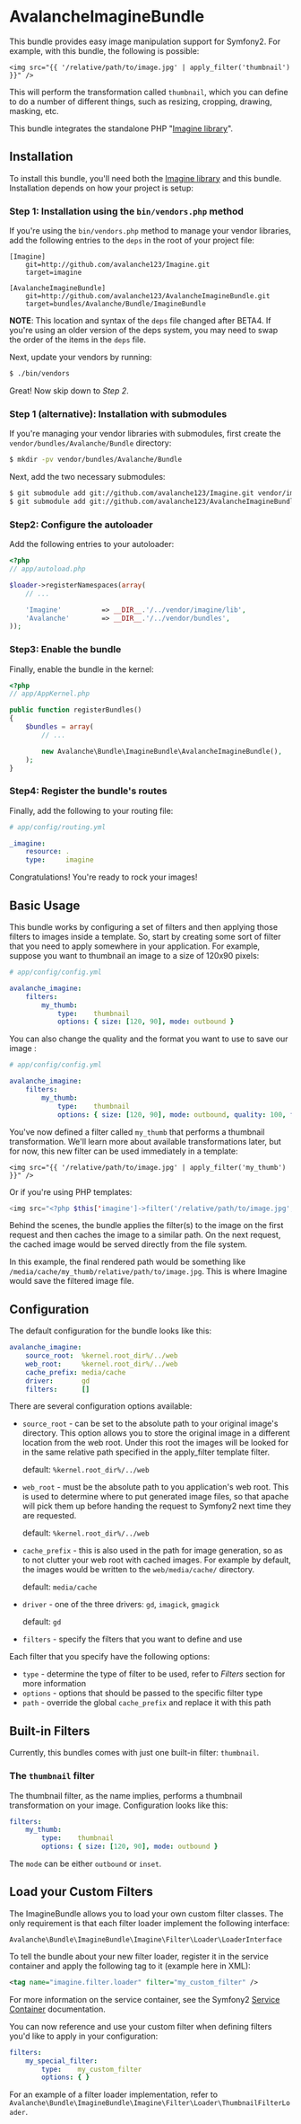 AvalancheImagineBundle
======================

This bundle provides easy image manipulation support for Symfony2. For example,
with this bundle, the following is possible:

``` jinja
<img src="{{ '/relative/path/to/image.jpg' | apply_filter('thumbnail') }}" />
````

This will perform the transformation called `thumbnail`, which you can define
to do a number of different things, such as resizing, cropping, drawing,
masking, etc.

This bundle integrates the standalone PHP "[Imagine library](/avalanche123/Imagine)".

## Installation

To install this bundle, you'll need both the [Imagine library](/avalanche123/Imagine)
and this bundle. Installation depends on how your project is setup:

### Step 1: Installation using the `bin/vendors.php` method

If you're using the `bin/vendors.php` method to manage your vendor libraries,
add the following entries to the `deps` in the root of your project file:

```
[Imagine]
    git=http://github.com/avalanche123/Imagine.git
    target=imagine

[AvalancheImagineBundle]
    git=http://github.com/avalanche123/AvalancheImagineBundle.git
    target=bundles/Avalanche/Bundle/ImagineBundle
```

**NOTE**: This location and syntax of the `deps` file changed after BETA4. If you're
using an older version of the deps system, you may need to swap the order of the items
in the `deps` file.

Next, update your vendors by running:

``` bash
$ ./bin/vendors
```

Great! Now skip down to *Step 2*.

### Step 1 (alternative): Installation with submodules

If you're managing your vendor libraries with submodules, first create the
`vendor/bundles/Avalanche/Bundle` directory:

``` bash
$ mkdir -pv vendor/bundles/Avalanche/Bundle
```

Next, add the two necessary submodules:

``` bash
$ git submodule add git://github.com/avalanche123/Imagine.git vendor/imagine
$ git submodule add git://github.com/avalanche123/AvalancheImagineBundle.git vendor/bundles/Avalanche/Bundle/ImagineBundle
```

### Step2: Configure the autoloader

Add the following entries to your autoloader:

``` php
<?php
// app/autoload.php

$loader->registerNamespaces(array(
    // ...

    'Imagine'          => __DIR__.'/../vendor/imagine/lib',
    'Avalanche'        => __DIR__.'/../vendor/bundles',
));
```

### Step3: Enable the bundle

Finally, enable the bundle in the kernel:

``` php
<?php
// app/AppKernel.php

public function registerBundles()
{
    $bundles = array(
        // ...

        new Avalanche\Bundle\ImagineBundle\AvalancheImagineBundle(),
    );
}
```

### Step4: Register the bundle's routes

Finally, add the following to your routing file:

``` yaml
# app/config/routing.yml

_imagine:
    resource: .
    type:     imagine
```

Congratulations! You're ready to rock your images!

## Basic Usage

This bundle works by configuring a set of filters and then applying those
filters to images inside a template. So, start by creating some sort of filter
that you need to apply somewhere in your application. For example, suppose
you want to thumbnail an image to a size of 120x90 pixels:

``` yaml
# app/config/config.yml

avalanche_imagine:
    filters:
        my_thumb:
            type:    thumbnail
            options: { size: [120, 90], mode: outbound }
```

You can also change the quality and the format you want to use to save our image : 


``` yaml
# app/config/config.yml

avalanche_imagine:
    filters:
        my_thumb:
            type:    thumbnail
            options: { size: [120, 90], mode: outbound, quality: 100, format: png }
```

You've now defined a filter called `my_thumb` that performs a thumbnail transformation.
We'll learn more about available transformations later, but for now, this
new filter can be used immediately in a template:

``` jinja
<img src="{{ '/relative/path/to/image.jpg' | apply_filter('my_thumb') }}" />
```

Or if you're using PHP templates:

``` php
<img src="<?php $this['imagine']->filter('/relative/path/to/image.jpg', 'my_thumb') ?>" />
```

Behind the scenes, the bundle applies the filter(s) to the image on the first
request and then caches the image to a similar path. On the next request,
the cached image would be served directly from the file system.

In this example, the final rendered path would be something like
`/media/cache/my_thumb/relative/path/to/image.jpg`. This is where Imagine
would save the filtered image file.

## Configuration

The default configuration for the bundle looks like this:

``` yaml
avalanche_imagine:
    source_root:  %kernel.root_dir%/../web
    web_root:     %kernel.root_dir%/../web
    cache_prefix: media/cache
    driver:       gd
    filters:      []
```

There are several configuration options available:

 - `source_root` - can be set to the absolute path to your original image's
    directory. This option allows you to store the original image in a 
    different location from the web root. Under this root the images will 
    be looked for in the same relative path specified in the apply_filter
    template filter.

    default: `%kernel.root_dir%/../web`

 - `web_root` - must be the absolute path to you application's web root. This
    is used to determine where to put generated image files, so that apache
    will pick them up before handing the request to Symfony2 next time they
    are requested.

    default: `%kernel.root_dir%/../web`

 - `cache_prefix` - this is also used in the path for image generation, so
    as to not clutter your web root with cached images. For example by default,
    the images would be written to the `web/media/cache/` directory.

    default: `media/cache`

 - `driver` - one of the three drivers: `gd`, `imagick`, `gmagick`

    default: `gd`

 - `filters` - specify the filters that you want to define and use

Each filter that you specify have the following options:

 - `type` - determine the type of filter to be used, refer to *Filters* section for more information
 - `options` - options that should be passed to the specific filter type
 - `path` - override the global `cache_prefix` and replace it with this path

## Built-in Filters

Currently, this bundles comes with just one built-in filter: `thumbnail`.

### The `thumbnail` filter

The thumbnail filter, as the name implies, performs a thumbnail transformation
on your image. Configuration looks like this:

``` yaml
filters:
    my_thumb:
        type:    thumbnail
        options: { size: [120, 90], mode: outbound }
```

The `mode` can be either `outbound` or `inset`.

## Load your Custom Filters

The ImagineBundle allows you to load your own custom filter classes. The only
requirement is that each filter loader implement the following interface:

    Avalanche\Bundle\ImagineBundle\Imagine\Filter\Loader\LoaderInterface

To tell the bundle about your new filter loader, register it in the service
container and apply the following tag to it (example here in XML):

``` xml
<tag name="imagine.filter.loader" filter="my_custom_filter" />
```

For more information on the service container, see the Symfony2
[Service Container](http://symfony.com/doc/current/book/service_container.html) documentation.

You can now reference and use your custom filter when defining filters you'd
like to apply in your configuration:

``` yaml
filters:
    my_special_filter:
        type:    my_custom_filter
        options: { }
```

For an example of a filter loader implementation, refer to
`Avalanche\Bundle\ImagineBundle\Imagine\Filter\Loader\ThumbnailFilterLoader`.
